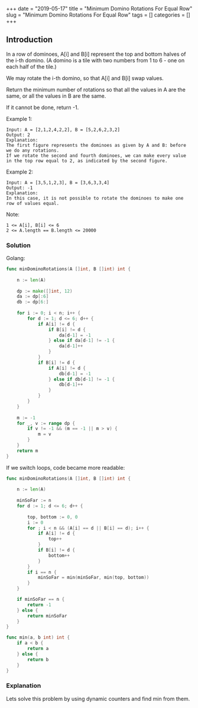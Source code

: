+++
date = "2019-05-17"
title = "Minimum Domino Rotations For Equal Row"
slug = "Minimum Domino Rotations For Equal Row"
tags = []
categories = []
+++

## Introduction

In a row of dominoes, A[i] and B[i] represent the top and bottom halves of the i-th domino.  (A domino is a tile with two numbers from 1 to 6 - one on each half of the tile.)

We may rotate the i-th domino, so that A[i] and B[i] swap values.

Return the minimum number of rotations so that all the values in A are the same, or all the values in B are the same.

If it cannot be done, return -1.

 
Example 1:

```
Input: A = [2,1,2,4,2,2], B = [5,2,6,2,3,2]
Output: 2
Explanation: 
The first figure represents the dominoes as given by A and B: before we do any rotations.
If we rotate the second and fourth dominoes, we can make every value in the top row equal to 2, as indicated by the second figure.
```

Example 2:
```
Input: A = [3,5,1,2,3], B = [3,6,3,3,4]
Output: -1
Explanation: 
In this case, it is not possible to rotate the dominoes to make one row of values equal.
``` 

Note:
```
1 <= A[i], B[i] <= 6
2 <= A.length == B.length <= 20000
```

### Solution

Golang:
``` go
func minDominoRotations(A []int, B []int) int {
    
    n := len(A)
    
    dp := make([]int, 12)
    da := dp[:6]
    db := dp[6:]
    
    for i := 0; i < n; i++ {
        for d := 1; d <= 6; d++ {
            if A[i] != d {
                if B[i] != d {
                    da[d-1] = -1
                } else if da[d-1] != -1 {
                    da[d-1]++
                }
            }
            if B[i] != d {
                if A[i] != d {
                    db[d-1] = -1
                } else if db[d-1] != -1 {
                    db[d-1]++
                }
            }
        }
    }
    
    m := -1
    for _, v := range dp {
        if v != -1 && (m == -1 || m > v) {
            m = v
        }
    }
    return m
}
```

If we switch loops, code became more readable:
``` go
func minDominoRotations(A []int, B []int) int {
    
    n := len(A)
    
    minSoFar := n
    for d := 1; d <= 6; d++ {
        
        top, bottom := 0, 0
        i := 0
        for ; i < n && (A[i] == d || B[i] == d); i++ {
            if A[i] != d {
                top++
            }
            if B[i] != d {
                bottom++
            }
        }
        if i == n {
            minSoFar = min(minSoFar, min(top, bottom))
        }
    }

    if minSoFar == n {
        return -1
    } else {
        return minSoFar
    }
}

func min(a, b int) int {
    if a < b {
        return a
    } else {
        return b
    }
}
```

### Explanation

Lets solve this problem by using dynamic counters and find min from them.

